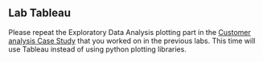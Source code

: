 ## Lab Tableau

Please repeat the Exploratory Data Analysis plotting part in the [Customer analysis Case Study](https://github.com/raafat-hantoush/IH_RH_DA_FT_AUG_2021/blob/main/Class%20Materials/Pandas/Labs/Customer_Analysis_Case_Study/Activities.md) that you worked on in the previous labs. This time will use Tableau instead of using python plotting libraries.


